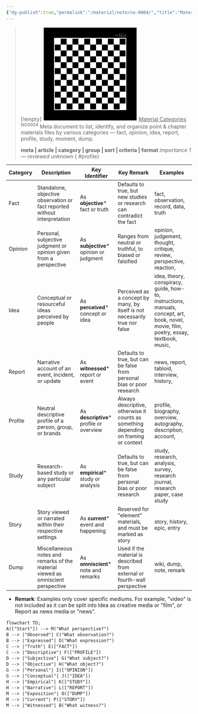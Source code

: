 ```yaml
---
{"dg-publish":true,"permalink":"/material/note/no-0004/","title":"Material Categories","tags":["-note","-meta"]}
---
```


>[!empty]
> ![RESOURCE/ASSET/OTHER/PlaceholderIcon.png|icon](/img/user/RESOURCE/ASSET/OTHER/PlaceholderIcon.png) <u class="title">Material Categories</u> <sup class="title">NO0004</sup> <b class="title"> </b>
> Meta document to list, identify, and organize point & chapter materials files by various categories — fact, opinion, idea, report, profile, study, moment, dump.
> 
> <b>meta | article | category | group | sort | criteria | format</b>
> <i class="small">importance 1 — reviewed unknown</i>
{ #profile}


| Category | Description                                                                      | Key Identifier                           | Key Remark                                                                           | Examples                                                                                                                                |
| -------- | -------------------------------------------------------------------------------- | ---------------------------------------- | ------------------------------------------------------------------------------------ | --------------------------------------------------------------------------------------------------------------------------------------- |
| Fact     | Standalone, objective observation or fact reported without interpretation        | As **objective**\* fact or truth         | Defaults to true, but new studies or research can contradict the fact                | fact, observation, record, data, truth                                                                                                  |
| Opinion  | Personal, subjective judgment or opinion given from a perspective                | As **subjective**\* opinion or judgment  | Ranges from neutral or truthful, to biased or falsified                              | opinion, judgement, thought, critique, review, perspective, reaction,                                                                   |
| Idea     | Conceptual or resourceful ideas perceived by people                              | As **perceived**\* concept or idea       | Perceived as a concept by many, by itself is not necessarily true nor false          | idea, theory, conspiracy, guide, how-to, instructions, manuals, concept, art, book, novel, movie, film, poetry, essay, textbook, music, |
| Report   | Narrative account of an event, incident, or update                               | As **witnessed**\* report or event       | Defaults to true, but can be false from personal bias or poor research               | news, report, tabloid, interview, history,                                                                                              |
| Profile  | Neutral descriptive profile of a person, group, or brands                        | As **descriptive**\* profile or overview | Always descriptive, otherwise it counts as something depending on framing or context | profile, biography, overview, autography, description, account,                                                                         |
| Study    | Research-based study or any particular subject                                   | As **empirical**\* study or analysis     | Defaults to true, but can be false from personal bias or poor research               | study, research, analysis, survey, research journal, research paper, case study                                                         |
| Story    | Story viewed or narrated within their respective settings                        | As **current**\* event and happening     | Reserved for "element" materials, and must be marked as story                        | story, history, epic, entry                                                                                                             |
| Dump     | Miscellaneous notes and remarks of the material viewed as omniscient perspective | As **omniscient**\* note and remarks     | Used if the material is described from external or fourth-wall perspective           | wiki, dump, note, remark                                                                                                                |
- **Remark**: Examples only cover specific mediums. For example, "video" is not included as it can be split into Idea as creative media or "film", or Report as news media or "news".

```mermaid
flowchart TD;
A(["Start"]) --> M("What perspective?")
B --> |"Observed"| C("What observation?")
B --> |"Expressed"| D("What expression?")
C --> |"Truth"| E(["FACT"])
C --> |"Descriptive"| F(["PROFILE"])
D --> |"Subjective"| G("What subject?")
D --> |"Objective"| H("What object?")
G --> |"Personal"| I(["OPINION"])
G --> |"Conceptual"| J(["IDEA"])
H --> |"Empirical"| K(["STUDY"])
H --> |"Narrative"| L(["REPORT"])
M --> |"Exposition"| O(["DUMP"])
M --> |"Current"| P(["STORY"])
M --> |"Witnessed"| B("What witness?")
```

